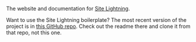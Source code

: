 The website and documentation for [Site Lightning](http://sitelightning.co/).

Want to use the Site Lightning boilerplate? The most recent version of the project is in [this GitHub repo](http://github.com/abstracthat/site-lightning). Check out the readme there and clone it from that repo, not this one.
